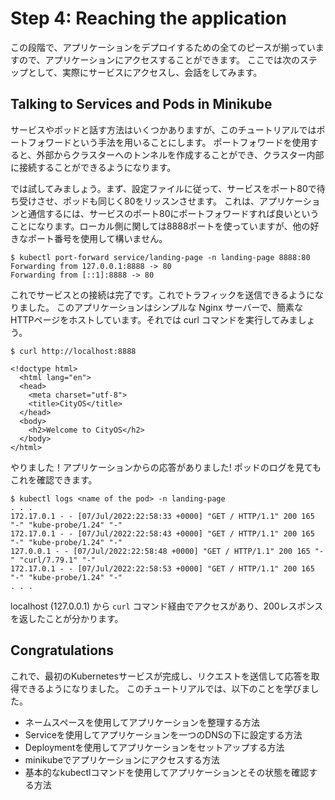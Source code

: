 # Step 4: Reaching the application

この段階で、アプリケーションをデプロイするための全てのピースが揃っていますので、アプリケーションにアクセスすることができます。
ここでは次のステップとして、実際にサービスにアクセスし、会話をしてみます。

## Talking to Services and Pods in Minikube

サービスやポッドと話す方法はいくつかありますが、このチュートリアルではポートフォワードという手法を用いることにします。
ポートフォワードを使用すると、外部からクラスターへのトンネルを作成することができ、クラスター内部に接続することができるようになります。

では試してみましょう。まず、設定ファイルに従って、サービスをポート80で待ち受けさせ、ポッドも同じく80をリッスンさせます。
これは、アプリケーションと通信するには、サービスのポート80にポートフォワードすれば良いということになります。ローカル側に関しては8888ポートを使っていますが、他の好きなポート番号を使用して構いません。

```shell
$ kubectl port-forward service/landing-page -n landing-page 8888:80
Forwarding from 127.0.0.1:8888 -> 80
Forwarding from [::1]:8888 -> 80
```

これでサービスとの接続は完了です。これでトラフィックを送信できるようになりました。
このアプリケーションはシンプルな Nginx サーバーで、簡素なHTTPページをホストしています。それでは curl コマンドを実行してみましょう。

```shell
$ curl http://localhost:8888

<!doctype html>
  <html lang="en">
  <head>
    <meta charset="utf-8">
    <title>CityOS</title>
  </head>
  <body>
    <h2>Welcome to CityOS</h2>
  </body>
</html>
```

やりました！アプリケーションからの応答がありました!
ポッドのログを見てもこれを確認できます。


```shell
$ kubectl logs <name of the pod> -n landing-page
. . .
172.17.0.1 - - [07/Jul/2022:22:58:33 +0000] "GET / HTTP/1.1" 200 165 "-" "kube-probe/1.24" "-"
172.17.0.1 - - [07/Jul/2022:22:58:43 +0000] "GET / HTTP/1.1" 200 165 "-" "kube-probe/1.24" "-"
127.0.0.1 - - [07/Jul/2022:22:58:48 +0000] "GET / HTTP/1.1" 200 165 "-" "curl/7.79.1" "-"
172.17.0.1 - - [07/Jul/2022:22:58:53 +0000] "GET / HTTP/1.1" 200 165 "-" "kube-probe/1.24" "-"
. . .
```

localhost (127.0.0.1) から `curl` コマンド経由でアクセスがあり、200レスポンスを返したことが分かります。

## Congratulations

これで、最初のKubernetesサービスが完成し、リクエストを送信して応答を取得できるようになりました。
このチュートリアルでは、以下のことを学びました。

* ネームスペースを使用してアプリケーションを整理する方法
* Serviceを使用してアプリケーションを一つのDNSの下に設定する方法
* Deploymentを使用してアプリケーションをセットアップする方法
* minikubeでアプリケーションにアクセスする方法
* 基本的なkubectlコマンドを使用してアプリケーションとその状態を確認する方法
